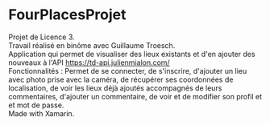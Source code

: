 # FourPlacesProjet
Projet de Licence 3. <br>
Travail réalisé en binôme avec Guillaume Troesch. <br>
Application qui permet de visualiser des lieux existants et d'en ajouter des nouveaux à l'API <a href='https://td-api.julienmialon.com/'>https://td-api.julienmialon.com/<a>
<br>
Fonctionnalités : Permet de se connecter, de s'inscrire, d'ajouter un lieu avec photo prise avec la caméra,
de récupérer ses coordonnées de localisation, de voir les lieux déjà ajoutés accompagnés de leurs commentaires, d'ajouter un 
commentaire, de voir et de modifier son profil et et mot de passe.
<br>
Made with Xamarin.
